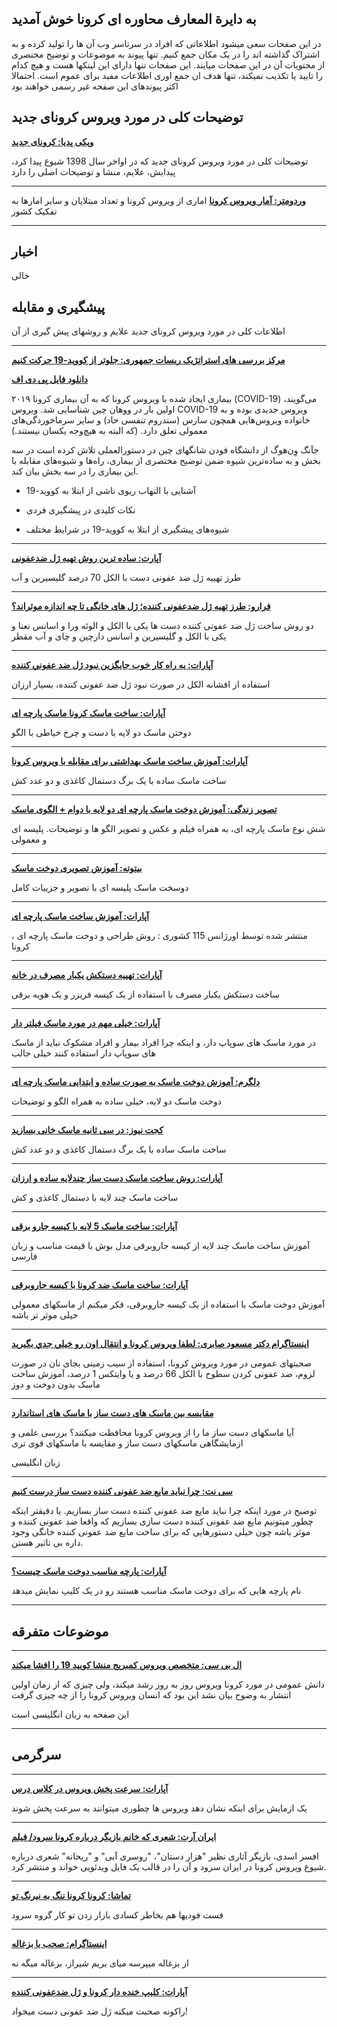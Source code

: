 ## به دایرة المعارف محاوره ای کرونا خوش آمدید

در این صفحات سعی میشود اطلاعاتی که افراد در سرتاسر وب آن ها را تولید کرده و به اشتراک گذاشته اند را در یک مکان جمع کنیم.
تنها پیوند به موضوعات و توضیح مختصری از محتویات آن در این صفحات میایند.
این صفحات تنها دارای این لینکها هست و هیچ کدام را تایید یا تکذیب نمیکند، تنها هدف ان جمع اوری اطلاعات مفید برای عموم است.
احتمالا اکثر پیوندهای این صفحه غیر رسمی خواهند بود

## توضیحات کلی در مورد ویروس کرونای جدید


[**ویکی پدیا: کرونای جدید**](https://fa.wikipedia.org/wiki/%DA%A9%D8%B1%D9%88%D9%86%D8%A7%DB%8C_%D8%AC%D8%AF%DB%8C%D8%AF)

توضیحات کلی در مورد ویروس کرونای جدید که در اواخر سال 1398 شیوع پیدا کرد، پیدایش، علایم، منشا و توضیحات اصلی را دارد

---

[**وردومتر: آمار ویروس کرونا**](https://www.worldometers.info/coronavirus/)
اماری از ویروس کرونا و تعداد مبتلایان و سایر امارها به تفکیک کشور

---

## اخبار

خالی


## پیشگیری و مقابله

اطلاعات کلی در مورد ویروس کرونای جدید علایم و روشهای پیش گیری از آن


---
[**مرکز بررسی های استراتژیک ریسات جمهوری: جلوتر از کووید-19 حرکت کنیم**](http://css.ir/fa/content/115052/%D8%AC%D9%84%D9%88%D8%AA%D8%B1_%D8%A7%D8%B2_%DA%A9%D9%88%D9%88%DB%8C%D8%AF_19_%D8%AD%D8%B1%DA%A9%D8%AA_%DA%A9%D9%86%DB%8C%D9%85)

[**دانلود فایل پی دی اف**](http://css.ir/Media/PDF/1398/12/07/637183328331742671.pdf)

بیماری ایجاد شده با ویروس کرونا که به آن بیماری کرونا ۲۰۱۹ (COVID-19) می‌گویند، اولین بار در ووهان چین شناسایی شد. ویروس COVID-19 ویروس جدیدی بوده و به خانواده ویروس‌هایی همچون سارس (سندروم تنفسی حاد) و سایر سرماخوردگی‌های معمولی تعلق دارد. (که البته به‌ هیچ‌وجه یکسان نیستند.)

جآنگ وِن‌هوگ از دانشگاه فودن شانگهای چین در دستورالعملی تلاش کرده است در سه بخش و به ساده‌ترین شیوه ضمن توضیح مختصری از بیماری، راه‌ها و شیوه‌های مقابله با این بیماری را در سه بخش بیان کند.

- آشنایی با التهاب ریوی ناشی از ابتلا به کووید-19

- نکات کلیدی در پیشگیری فردی

- شیوه‌های پیشگیری از ابتلا به کووید-19 در شرایط مختلف


---

[**آپارت:  ساده ترین روش تهیه ژل ضدعفونی**](https://www.aparat.com/v/ilIUn/%D8%B3%D8%A7%D8%AF%D9%87_%D8%AA%D8%B1%DB%8C%D9%86_%D8%B1%D9%88%D8%B4_%D8%AA%D9%87%DB%8C%D9%87_%DA%98%D9%84_%D8%B6%D8%AF%D8%B9%D9%81%D9%88%D9%86%DB%8C)

طرز تهییه ژل ضد عفونی دست با الکل 70 درصد گلیسیرین و آب

---

[**فرارو: طرز تهیه ژل ضدعفونی کننده؛ ژل های خانگی تا چه اندازه موثراند؟**](https://fararu.com/fa/news/430726/%D8%B7%D8%B1%D8%B2-%D8%AA%D9%87%DB%8C%D9%87-%DA%98%D9%84-%D8%B6%D8%AF%D8%B9%D9%81%D9%88%D9%86%DB%8C-%DA%A9%D9%86%D9%86%D8%AF%D9%87-%DA%98%D9%84-%D9%87%D8%A7%DB%8C-%D8%AE%D8%A7%D9%86%DA%AF%DB%8C-%D8%AA%D8%A7-%DA%86%D9%87-%D8%A7%D9%86%D8%AF%D8%A7%D8%B2%D9%87-%D9%85%D9%88%D8%AB%D8%B1%D8%A7%D9%86%D8%AF)

دو روش ساخت ژل ضد عفونی کننده دست ها یکی با الکل و الوئه ورا و اسانس نعنا و یکی با الکل و گلیسیرین و اسانس دارچین و چای و آب مقطر

---

[**آپارات: يه راه كار خوب جايگزين نبود ژل ضد عفوني كننده**](https://www.aparat.com/v/yAbR3)

استفاده از افشانه الکل در صورت نبود ژل ضد عفونی کننده، بسیار ارزان

---

[**آپارات: ساخت ماسک کرونا ماسک پارچه ای**](https://www.aparat.com/v/ltNey/%E2%9C%85_%D8%B3%D8%A7%D8%AE%D8%AA_%D9%85%D8%A7%D8%B3%DA%A9_%DA%A9%D8%B1%D9%88%D9%86%D8%A7_-_%D9%85%D8%A7%D8%B3%DA%A9_%D9%BE%D8%A7%D8%B1%DA%86%D9%87_%D8%A7%DB%8C_-)

دوختن ماسک دو لایه با دست و چرخ خیاطی با الگو

---

[**آپارات: آموزش ساخت ماسک بهداشتی برای مقابله با ویروس کرونا**](https://www.aparat.com/v/2caXd/%D8%A2%D9%85%D9%88%D8%B2%D8%B4_%D8%B3%D8%A7%D8%AE%D8%AA_%D9%85%D8%A7%D8%B3%DA%A9_%D8%A8%D9%87%D8%AF%D8%A7%D8%B4%D8%AA%DB%8C_%D8%A8%D8%B1%D8%A7%DB%8C_%D9%85%D9%82%D8%A7%D8%A8%D9%84%D9%87_%D8%A8%D8%A7_%D9%88%DB%8C%D8%B1%D9%88%D8%B3_%DA%A9%D8%B1%D9%88%D9%86%D8%A7)

ساخت ماسک ساده با یک برگ دستمال کاغذی و دو عدد کش

---

[**تصویر زندگی: آموزش دوخت ماسک پارچه ای دو لایه با دوام + الگوی ماسک**](https://www.tasvirezendegi.com/%D8%AF%D9%88%D8%AE%D8%AA-%D9%85%D8%A7%D8%B3%DA%A9-%D9%BE%D8%A7%D8%B1%DA%86%D9%87-%D8%A7%DB%8C/)

شش نوع ماسک پارچه ای، به همراه فیلم و عکس و تصویر الگو ها و توضیحات. پلیسه ای و معمولی

---

[**بیتوته: آموزش تصویری دوخت ماسک**](https://www.beytoote.com/housekeeping/artifice/tutorial2-mask2-stitching.html)

دوسخت ماسک پلیسه ای با تصویر و جزییات کامل

---

[**آپارات:  آموزش ساخت ماسک پارچه ای**](https://www.aparat.com/v/CQkKS/%D8%A2%D9%85%D9%88%D8%B2%D8%B4_%D8%B3%D8%A7%D8%AE%D8%AA_%D9%85%D8%A7%D8%B3%DA%A9_%D9%BE%D8%A7%D8%B1%DA%86%D9%87_%D8%A7%DB%8C)

، منتشر شده توسط اورژانس 115 کشوری : روش طراحی و دوخت ماسک پارچه ای کرونا

---

[**آپارات: تهییه دستکش یکبار مصرف در خانه**](https://www.aparat.com/v/qdatH)

ساخت دستکش یکبار مصرف با استفاده از یک کیسه فریزر و یک هویه برقی

---

[**آپارات: خیلی مهم در مورد ماسک فیلتر دار**](https://www.aparat.com/v/hawWq)

در مورد ماسک های سوپاپ دار، و اینکه چرا افراد بیمار و افراد مشکوک نباید از ماسک های سوپاپ دار استفاده کنند
خیلی جالب

---

[**دلگرم: آموزش دوخت ماسک به صورت ساده و ابتدایی  ماسک پارچه ای**](https://www.delgarm.com/albume-gallery/etc-picture/207445-%D8%AF%D9%88%D8%AE%D8%AA-%D9%85%D8%A7%D8%B3%DA%A9)

دوخت ماسک دو لایه، خیلی ساده به همراه الگو و توضیحات

---

[**کجت نیوز: در سی ثانیه ماسک خانی بسازید**](https://gadgetnews.net/415840/%D8%A2%D9%85%D9%88%D8%B2%D8%B4-%D9%88%DB%8C%D8%AF%DB%8C%D9%88%DB%8C%DB%8C-%D8%B3%D8%A7%D8%AE%D8%AA-%D9%85%D8%A7%D8%B3%DA%A9/)

ساخت ماسک ساده با یک برگ دستمال کاغذی و دو عدد کش

---

[**آپارات: روش ساخت ماسک دست ساز چندلایه ساده و ارزان**](https://www.aparat.com/v/Y9vNg)

ساخت ماسک چند لایه با دستمال کاغذی و کش

---

[**آپارات: ساخت ماسک 5 لایه با کیسه جارو برقی**](https://www.aparat.com/v/Owvqo)

آموزش ساخت ماسک چند لایه از کیسه جاروبرقی مدل بوش با قیمت مناسب و زبان فارسی

---

[**آپارات: ساخت ماسک ضد کرونا با کیسه جاروبرقی**](https://www.aparat.com/v/vm25p)

آموزش دوخت ماسک با استفاده از یک کیسه جاروبرقی، فکر میکنم از ماسکهای معمولی خیلی موثر تر باشه

---

[**اینستاگرام دکتر مسعود صابری: لطفا ويروس كرونا و انتقال اون رو خيلي جدي بگيريد**](https://www.instagram.com/p/B9UUWFsJSTi/?igshid=1vil89d61yqpb)

صحبتهای عمومی در مورد ویروس کرونا، استفاده از سیب زمینی بجای نان در صورت لزوم، ضد عفونی کردن سطوح با الکل 66 درصد و یا وایتکس 1 درصد، آموزش ساخت ماسک بدون دوخت و دوز

---

[**مقایسه بین ماسک های دست ساز با ماسک های استاندارد**](https://smartairfilters.com/en/blog/diy-homemade-mask-protect-virus-coronavirus/)

آیا ماسکهای دست ساز ما را از ویروس کرونا محافظت میکنند؟ بررسی علمی و ازمایشگاهی ماسکهای دست ساز و مقایسه با ماسکهای قوی تری

زبان انگلیسی

---

[**سی نت: چرا نباید مایع ضد عفونی کننده دست ساز درست کنیم**](https://www.cnet.com/how-to/why-you-shouldnt-make-your-own-hand-sanitizer/)

توضیح در مورد اینکه چرا نباید مایع ضد عفونی کننده دست ساز بسازیم. یا دقیقتر اینکه چطور میتونیم مایع ضد عفونی کننده دست سازی بسازیم که واقعا ضد عفونی کننده و موثر باشه چون خیلی دستورهایی که برای ساخت مایع ضد عفونی کننده خانگی وجود داره بی تاثیر هستن.

---

[**آپارات: پارچه مناسب دوخت ماسک چیست؟**](https://www.aparat.com/v/YseUT/%D9%BE%D8%A7%D8%B1%DA%86%D9%87_%D9%85%D9%86%D8%A7%D8%B3%D8%A8_%D8%AF%D9%88%D8%AE%D8%AA_%D9%85%D8%A7%D8%B3%DA%A9_%DA%86%DB%8C%D8%B3%D8%AA_%D8%9F)

نام پارچه هایی که برای دوخت ماسک مناسب هستند رو در یک کلیپ نمایش میدهد

---

## موضوعات متفرقه

---

[**ال بی سی: متخصص ویروس کمبریج منشا کویید 19 را افشا میکند**](https://www.lbc.co.uk/radio/presenters/eddie-mair/coronavirus-cambridge-virus-expert-reveals-the-ori/)

دانش عمومی در مورد کرونا ویروس روز به روز رشد میکند، ولی چیزی که از زمان اولین انتشار به وضوح بیان نشد این بود که انسان ویروس کرونا را از چه چیزی گرفت

این صفحه به زبان انگلیسی است

---

## سرگرمی

---

[**آپارات: سرعت پخش ویروس در کلاس درس**](https://www.aparat.com/v/Fn6Wv/%D8%B3%D8%B1%D8%B9%D8%AA_%D9%BE%D8%AE%D8%B4_%D9%88%DB%8C%D8%B1%D9%88%D8%B3_%D9%88_%D8%A2%D9%84%D9%88%D8%AF%DA%AF%DB%8C_%D8%AF%D8%B1_%DA%A9%D9%84%D8%A7%D8%B3_%D8%AF%D8%B1%D8%B3)

یک ازمایش برای اینکه نشان دهد ویروس ها چطوری میتوانند به سرعت پخش شوند

---

[**ایران آرت: شعری که خانم بازیگر درباره کرونا سرود/ فیلم**](http://www.iranart.news/%D8%A8%D8%AE%D8%B4-%D8%A7%D8%AE%D8%A8%D8%A7%D8%B1-%D8%A2%D8%B2%D8%A7%D8%AF-16/46500-%D8%B4%D8%B9%D8%B1%DB%8C-%DA%A9%D9%87-%D8%AE%D8%A7%D9%86%D9%85-%D8%A8%D8%A7%D8%B2%DB%8C%DA%AF%D8%B1-%D8%AF%D8%B1%D8%A8%D8%A7%D8%B1%D9%87-%DA%A9%D8%B1%D9%88%D9%86%D8%A7-%D8%B3%D8%B1%D9%88%D8%AF-%D9%81%DB%8C%D9%84%D9%85)

افسر اسدی، بازیگر آثاری نظیر "هزار دستان"، "روسری آبی" و "ریحانه" شعری درباره شیوع ویروس کرونا در ایران سرود و آن را در قالب یک فایل ویدئویی خواند و منتشر کرد. 

---

[**تماشا: کرونا کرونا ننگ به نیرنگ تو**](https://tamasha.com/v/bbjDb)

فست فودیها هم بخاطر کسادی بازار زدن تو کار گروه سرود

---

[**اینستاگرام: صحب با بزغاله**](https://www.instagram.com/p/B9lvRebhKn7/)

از بزغاله میپرسه میای بریم شیراز، بزغاله میگه نه

---

[**آپارات: کلیپ خنده دار کرونا و ژل ضدعفونی کننده**](https://www.aparat.com/v/fvt9a)

راکونه صحبت میکنه ژل ضد عفونی دست میخواد!

